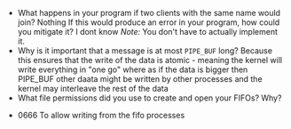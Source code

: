 * What happens in your program if two clients with the same name would join?
  Nothing
  If this would produce an error in your program, how could you mitigate it?
  I dont know
  _Note:_ You don't have to actually implement it.
* Why is it important that a message is at most `PIPE_BUF` long?
Because this ensures that the write of the data is atomic - meaning the kernel will write everything in "one go" where as if the data is bigger then PIPE_BUF other daata might be written by other processes and the kernel may interleave the rest of the data
* What file permissions did you use to create and open your FIFOs? Why?
- 0666 To allow writing from the fifo processes